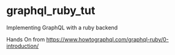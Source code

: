 # graphql_ruby_tut
Implementing GraphQL with a ruby backend

Hands On from https://www.howtographql.com/graphql-ruby/0-introduction/
